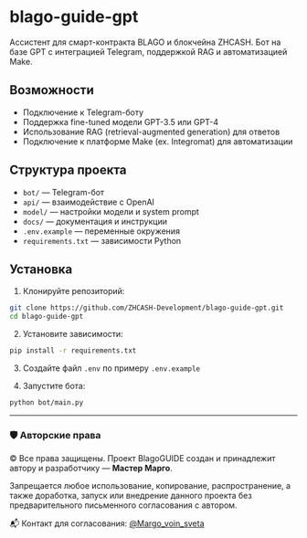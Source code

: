 
# blago-guide-gpt

Ассистент для смарт-контракта BLAGO и блокчейна ZHCASH. Бот на базе GPT с интеграцией Telegram, поддержкой RAG и автоматизацией Make.

## Возможности
- Подключение к Telegram-боту
- Поддержка fine-tuned модели GPT-3.5 или GPT-4
- Использование RAG (retrieval-augmented generation) для ответов
- Подключение к платформе Make (ex. Integromat) для автоматизации

## Структура проекта
- `bot/` — Telegram-бот
- `api/` — взаимодействие с OpenAI
- `model/` — настройки модели и system prompt
- `docs/` — документация и инструкции
- `.env.example` — переменные окружения
- `requirements.txt` — зависимости Python

## Установка

1. Клонируйте репозиторий:
```bash
git clone https://github.com/ZHCASH-Development/blago-guide-gpt.git
cd blago-guide-gpt
```

2. Установите зависимости:
```bash
pip install -r requirements.txt
```

3. Создайте файл `.env` по примеру `.env.example`

4. Запустите бота:
```bash
python bot/main.py
```

---

### 🛡 Авторские права

© Все права защищены. Проект BlagoGUIDE создан и принадлежит автору и разработчику — **Мастер Марго**.

Запрещается любое использование, копирование, распространение, а также доработка, запуск или внедрение данного проекта без предварительного письменного согласования с автором.

📬 Контакт для согласования: [@Margo_voin_sveta](https://t.me/Margo_voin_sveta)
